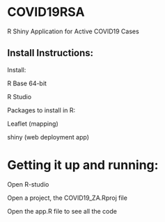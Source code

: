 # COVID19RSA
R Shiny Application for Active COVID19 Cases

## Install Instructions:
Install:

R Base 64-bit

R Studio

Packages to install in R:

Leaflet (mapping)

shiny (web deployment app)



# Getting it up and running:
Open R-studio 

Open a project, the COVID19_ZA.Rproj file

Open the app.R file to see all the code
